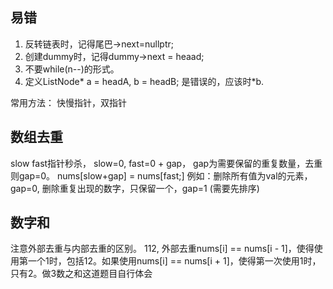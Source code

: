 ## 易错
1. 反转链表时，记得尾巴->next=nullptr;
2. 创建dummy时，记得dummy->next = heaad;
3. 不要while(n--)的形式。
4. 定义ListNode* a = headA, b = headB; 是错误的，应该时*b.


常用方法：
快慢指针，双指针
## 数组去重
slow fast指针秒杀， slow=0, fast=0 + gap， gap为需要保留的重复数量，去重则gap=0。 nums[slow+gap] = nums[fast;]
例如：删除所有值为val的元素，gap=0, 删除重复出现的数字，只保留一个，gap=1 (需要先排序)

## 数字和
注意外部去重与内部去重的区别。
112, 外部去重nums[i] == nums[i - 1]，使得使用第一个1时，包括12。如果使用nums[i] == nums[i + 1]，使得第一次使用1时，只有2。做3数之和这道题目自行体会

